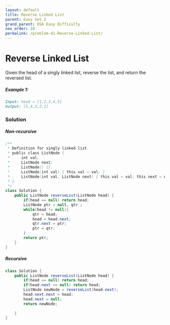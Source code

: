 ```yaml
---
layout: default
title: Reverse Linked List
parent: Easy Set 2
grand_parent: DSA Easy Difficulty
nav_order: 10
permalink: /problem-41-Reverse-Linked-List/
---
```

# Reverse Linked List

Given the head of a singly linked list, reverse the list, and return the reversed list.

##### Example 1:
```markdown
Input: head = [1,2,3,4,5]
Output: [5,4,3,2,1]
```
### Solution
##### Non-recursive 
```java
/**
 * Definition for singly-linked list.
 * public class ListNode {
 *     int val;
 *     ListNode next;
 *     ListNode() {}
 *     ListNode(int val) { this.val = val; }
 *     ListNode(int val, ListNode next) { this.val = val; this.next = next; }
 * }
 */
class Solution {
    public ListNode reverseList(ListNode head) {
        if(head == null) return head;
        ListNode ptr = null, qtr ;
        while(head != null){
            qtr = head;
            head = head.next;
            qtr.next = ptr;
            ptr = qtr;
        }
        return ptr;
    }
}
```
##### Recursive
```java
class Solution {
    public ListNode reverseList(ListNode head) {
        if(head == null) return head;
        if(head.next == null) return head;
        ListNode newNode = reverseList(head.next);
        head.next.next = head;
        head.next = null;
        return newNode;
        
    }
}
```